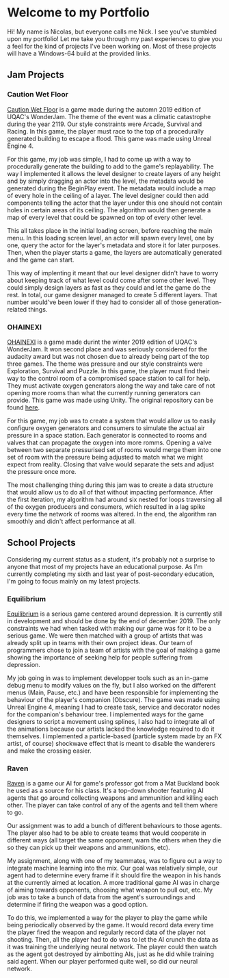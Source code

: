 # Welcome to my Portfolio

Hi! My name is Nicolas, but everyone calls me Nick. I see you've stumbled upon my portfolio! Let me take you through my past experiences to give you a feel for the kind of projects I've been working on. Most of these projects will have a Windows-64 build at the provided links.

## Jam Projects

### Caution Wet Floor

[Caution Wet Floor](https://dragoniko55.itch.io/caution-wet-floor) is a game made during the automn 2019 edition of UQAC's WonderJam. The theme of the event was a climatic catastrophe during the year 2119. Our style constraints were Arcade, Survival and Racing. In this game, the player must race to the top of a procedurally generated building to escape a flood. This game was made using Unreal Engine 4.

For this game, my job was simple, I had to come up with a way to procedurally generate the building to add to the game's replayability. The way I implemented it allows the level designer to create layers of any height and by simply dragging an actor into the level, the metadata would be generated during the BeginPlay event. The metadata would include a map of every hole in the ceiling of a layer. The level designer could then add components telling the actor that the layer under this one should not contain holes in certain areas of its ceiling. The algorithm would then generate a map of every level that could be spawned on top of every other level.

This all takes place in the initial loading screen, before reaching the main menu. In this loading screen level, an actor will spawn every level, one by one, query the actor for the layer's metadata and store it for later purposes. Then, when the player starts a game, the layers are automatically generated and the game can start.

This way of implenting it meant that our level designer didn't have to worry about keeping track of what level could come after some other level. They could simply design layers as fast as they could and let the game do the rest. In total, our game designer managed to create 5 different layers. That number would've been lower if they had to consider all of those generation-related things.

### OHAINEXI

[OHAINEXI](https://gamejolt.com/games/ohainexi/400308) is a game made durint the winter 2019 edition of UQAC's WonderJam. It won second place and was seriously considered for the audacity award but was not chosen due to already being part of the top three games. The theme was pressure and our style constraints were Exploration, Survival and Puzzle. In this game, the player must find their way to the control room of a compromised space station to call for help. They must activate oxygen generators along the way and take care of not opening more rooms than what the currently running generators can provide. This game was made using Unity. The original repository can be found [here](https://github.com/Dragoniko55/WonderJam2019).

For this game, my job was to create a system that would allow us to easily configure oxygen generators and consumers to simulate the actual air pressure in a space station. Each generator is connected to rooms and valves that can propagate the oxygen into more romms. Opening a valve between two separate pressurised set of rooms would merge them into one set of room with the pressure being adjusted to match what we might expect from reality. Closing that valve would separate the sets and adjust the pressure once more.

The most challenging thing during this jam was to create a data structure that would allow us to do all of that without impacting performance. After the first iteration, my algorithm had around six nested for loops traversing all of the oxygen producers and consumers, which resulted in a lag spike every time the network of rooms was altered. In the end, the algorithm ran smoothly and didn't affect performance at all.

## School Projects

Considering my current status as a student, it's probably not a surprise to anyone that most of my projects have an educational purpose. As I'm currently completing my sixth and last year of post-secondary education, I'm going to focus mainly on my latest projects.

### Equilibrium

[Equilibrium](https://drive.google.com/open?id=110Br0-5LkMvmcUQkgk8M0W7_5pnmI1W3) is a serious game centered around depression. It is currently still in development and should be done by the end of december 2019. The only constraints we had when tasked with making our game was for it to be a serious game. We were then matched with a group of artists that was already split up in teams with their own project ideas. Our team of programmers chose to join a team of artists with the goal of making a game showing the importance of seeking help for people suffering from depression.

My job going in was to implement developper tools such as an in-game debug menu to modify values on the fly, but I also worked on the different menus (Main, Pause, etc.) and have been responsible for implementing the behaviour of the player's companion (Obscure). The game was made using Unreal Engine 4, meaning I had to create task, service and decorator nodes for the companion's behaviour tree. I implemented ways for the game designers to script a movement using splines, I also had to integrate all of the animations because our artists lacked the knowledge required to do it themselves. I implemented a particle-based (particle system made by an FX artist, of course) shockwave effect that is meant to disable the wanderers and make the crossing easier.

### Raven

[Raven](https://github.com/Papa-Victor/8IAR125-ProjetRaven) is a game our AI for game's professor got from a Mat Buckland book he used as a source for his class. It's a top-down shooter featuring AI agents that go around collecting weapons and ammunition and killing each other. The player can take control of any of the agents and tell them where to go.

Our assignment was to add a bunch of different behaviours to those agents. The player also had to be able to create teams that would cooperate in different ways (all target the same opponent, warn the others when they die so they can pick up their weapons and ammunitions, etc).

My assignment, along with one of my teammates, was to figure out a way to integrate machine learning into the mix. Our goal was relatively simple, our agent had to determine every frame if it should fire the weapon in his hands at the currently aimed at location. A more traditional game AI was in charge of aiming towards opponents, choosing what weapon to pull out, etc. My job was to take a bunch of data from the agent's surroundings and determine if firing the weapon was a good option.

To do this, we implemented a way for the player to play the game while being periodically observed by the game. It would record data every time the player fired the weapon and regularly record data of the player not shooting. Then, all the player had to do was to let the AI crunch the data as it was training the underlying neural network. The player could then watch as the agent got destroyed by aimbotting AIs, just as he did while training said agent. When our player performed quite well, so did our neural network.
